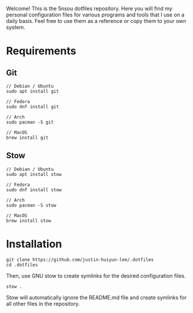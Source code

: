 Welcome! This is the 5nsou dotfiles repository. Here you will find my personal configuration files for various programs and tools that I use on a daily basis. Feel free to use them as a reference or copy them to your own system.

# Requirements

## Git

```
// Debian / Ubuntu
sudo apt install git

// Fedora
sudo dnf install git

// Arch
sudo pacman -S git

// MacOS
brew install git
```

## Stow

```
// Debian / Ubuntu
sudo apt install stow

// Fedora
sudo dnf install stow

// Arch
sudo pacman -S stow

// MacOS
brew install stow
```

# Installation

```
git clone https://github.com/justin-huiyun-lee/.dotfiles
cd .dotfiles
```

Then, use GNU stow to create symlinks for the desired configuration files.

```
stow .
```

Stow will automatically ignore the README.md file and create symlinks for all other files in the repository.
